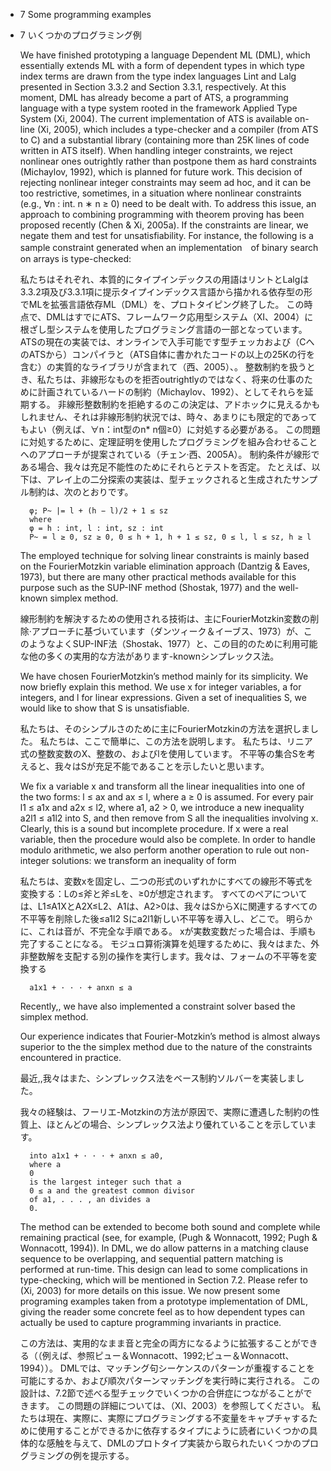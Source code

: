 - 7 Some programming examples
- 7 いくつかのプログラミング例

	We have finished prototyping a language Dependent ML (DML), which essentially extends ML with a form of dependent types in which type index terms are drawn from the type index languages Lint and Lalg presented in Section 3.3.2 and Section 3.3.1, respectively.
	At this moment, DML has already become a part of ATS, a programming language with a type system rooted in the framework Applied Type System (Xi, 2004).
	The current implementation of ATS is available on-line (Xi, 2005), which includes a type-checker and a compiler (from ATS to C) and a substantial library (containing more than 25K lines of code written in ATS itself).
	When handling integer constraints, we reject nonlinear ones outrightly rather than postpone them as hard constraints (Michaylov, 1992), which is planned for future work.
	This decision of rejecting nonlinear integer constraints may seem ad hoc, and it can be too restrictive, sometimes, in a situation where nonlinear constraints (e.g., ∀n : int. n ∗ n ≥ 0) need to be dealt with.
	To address this issue, an approach to combining programming with theorem proving has been proposed recently (Chen & Xi, 2005a).
	If the constraints are linear, we negate them and test for unsatisfiability.
	For instance, the following is a sample constraint generated when an implementation　of binary search on arrays is type-checked:

	私たちはそれぞれ、本質的にタイプインデックスの用語はリントとLalgは3.3.2項及び3.3.1項に提示タイプインデックス言語から描かれる依存型の形でMLを拡張言語依存ML（DML）を、プロトタイピング終了した。
	この時点で、DMLはすでにATS、フレームワーク応用型システム（XI、2004）に根ざし型システムを使用したプログラミング言語の一部となっています。
	ATSの現在の実装では、オンラインで入手可能です型チェッカおよび（CへのATSから）コンパイラと（ATS自体に書かれたコードの以上の25Kの行を含む）の実質的なライブラリが含まれて（西、2005）、。
	整数制約を扱うとき、私たちは、非線形なものを拒否outrightlyのではなく、将来の仕事のために計画されているハードの制約（Michaylov、1992）、としてそれらを延期する。
	非線形整数制約を拒絶するのこの決定は、アドホックに見えるかもしれません、それは非線形制約状況では、時々、あまりにも限定的であってもよい（例えば、∀n：int型のn* n個≥0）に対処する必要がある。
	この問題に対処するために、定理証明を使用したプログラミングを組み合わせることへのアプローチが提案されている（チェン·西、2005A）。
	制約条件が線形である場合、我々は充足不能性のためにそれらとテストを否定。
	たとえば、以下は、アレイ上の二分探索の実装は、型チェックされると生成されたサンプル制約は、次のとおりです。


		φ; P~ |= l + (h − l)/2 + 1 ≤ sz
		where
		φ = h : int, l : int, sz : int
		P~ = l ≥ 0, sz ≥ 0, 0 ≤ h + 1, h + 1 ≤ sz, 0 ≤ l, l ≤ sz, h ≥ l

	The employed technique for solving linear constraints is mainly based on the FourierMotzkin variable elimination approach (Dantzig & Eaves, 1973), but there are many other practical methods available for this purpose such as the SUP-INF method (Shostak, 1977) and the well-known simplex method.

	線形制約を解決するための使用される技術は、主にFourierMotzkin変数の削除·アプローチに基づいています（ダンツィーク＆イーブス、1973）が、このようなよくSUP-INF法（Shostak、1977）と、この目的のために利用可能な他の多くの実用的な方法があります-knownシンプレックス法。

	We have chosen FourierMotzkin’s method mainly for its simplicity.
	We now briefly explain this method.
	We use x for integer variables, a for integers, and l for linear expressions.
	Given a set of inequalities S, we would like to show that S is unsatisfiable.

	私たちは、そのシンプルさのために主にFourierMotzkinの方法を選択しました。
	私たちは、ここで簡単に、この方法を説明します。
	私たちは、リニア式の整数変数のX、整数の、およびlを使用しています。
	不平等の集合Sを考えると、我々はSが充足不能であることを示したいと思います。

	We fix a variable x and transform all the linear inequalities into one of the two forms: l ≤ ax and ax ≤ l, where a ≥ 0 is assumed.
	For every pair l1 ≤ a1x and a2x ≤ l2, where a1, a2 > 0, we introduce a new inequality a2l1 ≤ a1l2 into S, and then remove from S all the inequalities involving x.
	Clearly, this is a sound but incomplete procedure.
	If x were a real variable, then the procedure would also be complete.
	In order to handle modulo arithmetic, we also perform another operation to rule out non-integer solutions: we transform an inequality of form

	私たちは、変数xを固定し、二つの形式のいずれかにすべての線形不等式を変換する：Lの≤斧と斧≤Lを、≥0が想定されます。
	すべてのペアについては、L1≤A1XとA2X≤L2、A1は、A2>0は、我々はSからXに関連するすべての不平等を削除した後≤a1l2 Sにa2l1新しい不平等を導入し、どこで。
	明らかに、これは音が、不完全な手順である。
	xが実数変数だった場合は、手順も完了することになる。
	モジュロ算術演算を処理するために、我々はまた、外非整数解を支配する別の操作を実行します。我々は、フォームの不平等を変換する

		a1x1 + · · · + anxn ≤ a

	Recently,, we have also implemented a constraint solver based the simplex method.

	Our experience indicates that Fourier-Motzkin’s method is almost always superior to the the simplex method due to the nature of the constraints encountered in practice.

	最近,,我々はまた、シンプレックス法をベース制約ソルバーを実装しました。

	我々の経験は、フーリエ-Motzkinの方法が原因で、実際に遭遇した制約の性質上、ほとんどの場合、シンプレックス法より優れていることを示しています。

		into a1x1 + · · · + anxn ≤ a0,
		where a
		0
		is the largest integer such that a
		0 ≤ a and the greatest common divisor
		of a1, . . . , an divides a
		0.

	The method can be extended to become both sound and complete while remaining practical (see, for example, (Pugh & Wonnacott, 1992; Pugh & Wonnacott, 1994)).
	In DML, we do allow patterns in a matching clause sequence to be overlapping, and sequential pattern matching is performed at run-time.
	This design can lead to some complications in type-checking, which will be mentioned in Section 7.2.
	Please refer to (Xi, 2003) for more details on this issue.
	We now present some programing examples taken from a prototype implementation of DML, giving the reader some concrete feel as to how dependent types can actually be used to capture programming invariants in practice.

	この方法は、実用的なまま音と完全の両方になるように拡張することができる（（例えば、参照ピュー＆Wonnacott、1992;ピュー＆Wonnacott、1994））。
	DMLでは、マッチング句シーケンスのパターンが重複することを可能にするか、および順次パターンマッチングを実行時に実行される。
	この設計は、7.2節で述べる型チェックでいくつかの合併症につながることができます。
	この問題の詳細については、（XI、2003）を参照してください。
	私たちは現在、実際に、実際にプログラミングする不変量をキャプチャするために使用することができるかに依存するタイプにように読者にいくつかの具体的な感触を与えて、DMLのプロトタイプ実装から取られたいくつかのプログラミングの例を提示する。